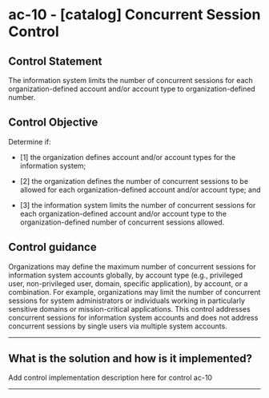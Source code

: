 # ac-10 - \[catalog\] Concurrent Session Control

## Control Statement

The information system limits the number of concurrent sessions for each organization-defined account and/or account type to organization-defined number.

## Control Objective

Determine if:

- \[1\] the organization defines account and/or account types for the information system;

- \[2\] the organization defines the number of concurrent sessions to be allowed for each organization-defined account and/or account type; and

- \[3\] the information system limits the number of concurrent sessions for each organization-defined account and/or account type to the organization-defined number of concurrent sessions allowed.

## Control guidance

Organizations may define the maximum number of concurrent sessions for information system accounts globally, by account type (e.g., privileged user, non-privileged user, domain, specific application), by account, or a combination. For example, organizations may limit the number of concurrent sessions for system administrators or individuals working in particularly sensitive domains or mission-critical applications. This control addresses concurrent sessions for information system accounts and does not address concurrent sessions by single users via multiple system accounts.

______________________________________________________________________

## What is the solution and how is it implemented?

Add control implementation description here for control ac-10

______________________________________________________________________
